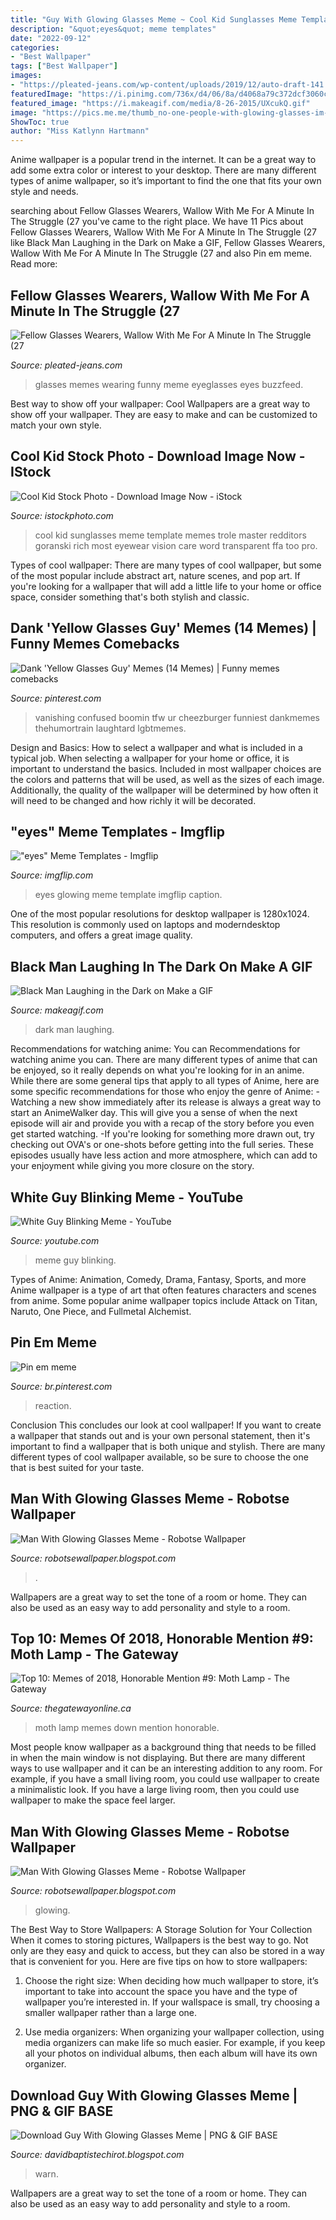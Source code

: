 ```yaml
---
title: "Guy With Glowing Glasses Meme ~ Cool Kid Sunglasses Meme Template Memes Trole Master Redditors Goranski Rich Most Eyewear Vision Care Word Transparent Ffa Too Pro"
description: "&quot;eyes&quot; meme templates"
date: "2022-09-12"
categories:
- "Best Wallpaper"
tags: ["Best Wallpaper"]
images:
- "https://pleated-jeans.com/wp-content/uploads/2019/12/auto-draft-141.jpg"
featuredImage: "https://i.pinimg.com/736x/d4/06/8a/d4068a79c372dcf3060c5bf7a0e9d420.jpg"
featured_image: "https://i.makeagif.com/media/8-26-2015/UXcukQ.gif"
image: "https://pics.me.me/thumb_no-one-people-with-glowing-glasses-im-not-sure-if-54991612.png"
ShowToc: true
author: "Miss Katlynn Hartmann"
---
```



Anime wallpaper is a popular trend in the internet. It can be a great way to add some extra color or interest to your desktop. There are many different types of anime wallpaper, so it’s important to find the one that fits your own style and needs.

	

		
searching about Fellow Glasses Wearers, Wallow With Me For A Minute In The Struggle (27 you've came to the right place. We have 11 Pics about Fellow Glasses Wearers, Wallow With Me For A Minute In The Struggle (27 like Black Man Laughing in the Dark on Make a GIF, Fellow Glasses Wearers, Wallow With Me For A Minute In The Struggle (27 and also Pin em meme. Read more:
		
    
## Fellow Glasses Wearers, Wallow With Me For A Minute In The Struggle (27

<img loading=lazy src="https://pleated-jeans.com/wp-content/uploads/2019/12/auto-draft-141.jpg" onerror="this.onerror=null;this.src='https://tse4.mm.bing.net/th?id=OIP.0OMq6xKpobHPtCE5rDHtQwHaHj&amp;pid=15.1';" alt="Fellow Glasses Wearers, Wallow With Me For A Minute In The Struggle (27">

_Source: pleated-jeans.com_

>glasses memes wearing funny meme eyeglasses eyes buzzfeed. 

	

Best way to show off your wallpaper:
Cool Wallpapers are a great way to show off your wallpaper. They are easy to make and can be customized to match your own style.

    
## Cool Kid Stock Photo - Download Image Now - IStock

<img loading=lazy src="https://media.istockphoto.com/photos/cool-kid-picture-id93470948" onerror="this.onerror=null;this.src='https://tse1.mm.bing.net/th?id=OIP.vFJAZMbxTufjzMgTiDrMOQHaLG&amp;pid=15.1';" alt="Cool Kid Stock Photo - Download Image Now - iStock">

_Source: istockphoto.com_

>cool kid sunglasses meme template memes trole master redditors goranski rich most eyewear vision care word transparent ffa too pro. 

	

Types of cool wallpaper:
There are many types of cool wallpaper, but some of the most popular include abstract art, nature scenes, and pop art. If you're looking for a wallpaper that will add a little life to your home or office space, consider something that's both stylish and classic.

    
## Dank &#039;Yellow Glasses Guy&#039; Memes (14 Memes) | Funny Memes Comebacks

<img loading=lazy src="https://i.pinimg.com/736x/d4/06/8a/d4068a79c372dcf3060c5bf7a0e9d420.jpg" onerror="this.onerror=null;this.src='https://tse3.mm.bing.net/th?id=OIP.EbRQUJkWzqPk23tQz4ljbwHaHH&amp;pid=15.1';" alt="Dank &#039;Yellow Glasses Guy&#039; Memes (14 Memes) | Funny memes comebacks">

_Source: pinterest.com_

>vanishing confused boomin tfw ur cheezburger funniest dankmemes thehumortrain laughtard lgbtmemes. 

	

Design and Basics: How to select a wallpaper and what is included in a typical job.
When selecting a wallpaper for your home or office, it is important to understand the basics. Included in most wallpaper choices are the colors and patterns that will be used, as well as the sizes of each image. Additionally, the quality of the wallpaper will be determined by how often it will need to be changed and how richly it will be decorated.

    
## &quot;eyes&quot; Meme Templates - Imgflip

<img loading=lazy src="https://i.imgflip.com/2ezoqj.jpg" onerror="this.onerror=null;this.src='https://tse3.mm.bing.net/th?id=OIP.009ecMVDIBLdzJ0RjFMSsAHaEp&amp;pid=15.1';" alt="&quot;eyes&quot; Meme Templates - Imgflip">

_Source: imgflip.com_

>eyes glowing meme template imgflip caption. 

	

One of the most popular resolutions for desktop wallpaper is 1280x1024. This resolution is commonly used on laptops and moderndesktop computers, and offers a great image quality.

    
## Black Man Laughing In The Dark On Make A GIF

<img loading=lazy src="https://i.makeagif.com/media/8-26-2015/UXcukQ.gif" onerror="this.onerror=null;this.src='https://tse2.mm.bing.net/th?id=OIP.HsDxco7NtnfN-GY0ddZADQAAAA&amp;pid=15.1';" alt="Black Man Laughing in the Dark on Make a GIF">

_Source: makeagif.com_

>dark man laughing. 

	

Recommendations for watching anime: You can
Recommendations for watching anime you can. There are many different types of anime that can be enjoyed, so it really depends on what you're looking for in an anime. While there are some general tips that apply to all types of Anime, here are some specific recommendations for those who enjoy the genre of Anime: 
-Watching a new show immediately after its release is always a great way to start an AnimeWalker day. This will give you a sense of when the next episode will air and provide you with a recap of the story before you even get started watching. 
-If you're looking for something more drawn out, try checking out OVA's or one-shots before getting into the full series. These episodes usually have less action and more atmosphere, which can add to your enjoyment while giving you more closure on the story.

    
## White Guy Blinking Meme - YouTube

<img loading=lazy src="https://i.ytimg.com/vi/Ivlx3psBPKE/maxresdefault.jpg" onerror="this.onerror=null;this.src='https://tse2.mm.bing.net/th?id=OIP.ybcZTj4ZDqHaNBjlAwkUVwHaEK&amp;pid=15.1';" alt="White Guy Blinking Meme - YouTube">

_Source: youtube.com_

>meme guy blinking. 

	

Types of Anime: Animation, Comedy, Drama, Fantasy, Sports, and more
Anime wallpaper is a type of art that often features characters and scenes from anime. Some popular anime wallpaper topics include Attack on Titan, Naruto, One Piece, and Fullmetal Alchemist.

    
## Pin Em Meme

<img loading=lazy src="https://i.pinimg.com/736x/81/5f/ea/815feae246c2f494c6859c4c26e69eda.jpg" onerror="this.onerror=null;this.src='https://tse2.mm.bing.net/th?id=OIP.qyVK_oJVzmIqE2YKu2WbeQHaNK&amp;pid=15.1';" alt="Pin em meme">

_Source: br.pinterest.com_

>reaction. 

	

Conclusion
This concludes our look at cool wallpaper! If you want to create a wallpaper that stands out and is your own personal statement, then it's important to find a wallpaper that is both unique and stylish. There are many different types of cool wallpaper available, so be sure to choose the one that is best suited for your taste.

    
## Man With Glowing Glasses Meme - Robotse Wallpaper

<img loading=lazy src="https://pics.me.me/thumb_no-one-people-with-glowing-glasses-im-not-sure-if-54991612.png" onerror="this.onerror=null;this.src='https://tse1.mm.bing.net/th?id=OIP.OGQGDgvC9CGgVaIWBgbh_QAAAA&amp;pid=15.1';" alt="Man With Glowing Glasses Meme - Robotse Wallpaper">

_Source: robotsewallpaper.blogspot.com_

>. 

	

Wallpapers are a great way to set the tone of a room or home. They can also be used as an easy way to add personality and style to a room.

    
## Top 10: Memes Of 2018, Honorable Mention #9: Moth Lamp - The Gateway

<img loading=lazy src="https://thegatewayonline.ca/wp-content/uploads/2019/01/b2655359-f3c4-436e-b7dc-7ceb3d528dfd-dj92z5rvsaa7uku-780x405.jpg" onerror="this.onerror=null;this.src='https://tse3.mm.bing.net/th?id=OIP.9-B4qLUDlptyjLfiiEz7nwHaD2&amp;pid=15.1';" alt="Top 10: Memes of 2018, Honorable Mention #9: Moth Lamp - The Gateway">

_Source: thegatewayonline.ca_

>moth lamp memes down mention honorable. 

	

Most people know wallpaper as a background thing that needs to be filled in when the main window is not displaying. But there are many different ways to use wallpaper and it can be an interesting addition to any room. For example, if you have a small living room, you could use wallpaper to create a minimalistic look. If you have a large living room, then you could use wallpaper to make the space feel larger.

    
## Man With Glowing Glasses Meme - Robotse Wallpaper

<img loading=lazy src="https://i.kym-cdn.com/photos/images/original/001/471/182/14e.jpg" onerror="this.onerror=null;this.src='https://tse2.mm.bing.net/th?id=OIP.rQbqyRptgAH0E84YoEq60wHaSC&amp;pid=15.1';" alt="Man With Glowing Glasses Meme - Robotse Wallpaper">

_Source: robotsewallpaper.blogspot.com_

>glowing. 

	

The Best Way to Store Wallpapers: A Storage Solution for Your Collection
When it comes to storing pictures, Wallpapers is the best way to go. Not only are they easy and quick to access, but they can also be stored in a way that is convenient for you. Here are five tips on how to store wallpapers:
1) Choose the right size: When deciding how much wallpaper to store, it’s important to take into account the space you have and the type of wallpaper you’re interested in. If your wallspace is small, try choosing a smaller wallpaper rather than a large one.

2) Use media organizers: When organizing your wallpaper collection, using media organizers can make life so much easier. For example, if you keep all your photos on individual albums, then each album will have its own organizer.

    
## Download Guy With Glowing Glasses Meme | PNG &amp; GIF BASE

<img loading=lazy src="https://miro.medium.com/fit/c/1260/378/1*VvNsfJHRHjhKQ8snauQjkQ.jpeg" onerror="this.onerror=null;this.src='https://tse3.mm.bing.net/th?id=OIP._6Er2UEizBiQA-GO05lqlwHaCO&amp;pid=15.1';" alt="Download Guy With Glowing Glasses Meme | PNG &amp; GIF BASE">

_Source: davidbaptistechirot.blogspot.com_

>warn. 

	

Wallpapers are a great way to set the tone of a room or home. They can also be used as an easy way to add personality and style to a room.

